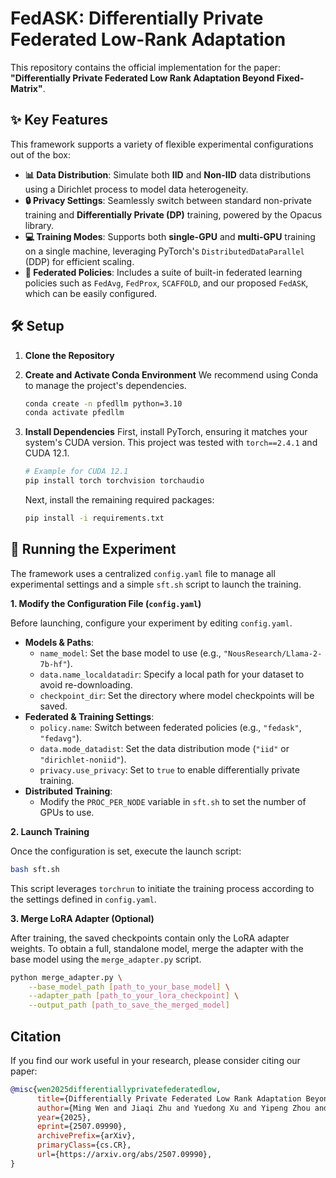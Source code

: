 
# FedASK: Differentially Private Federated Low-Rank Adaptation
This repository contains the official implementation for the paper: **"Differentially Private Federated Low Rank Adaptation Beyond Fixed-Matrix"**.

## ✨ Key Features

This framework supports a variety of flexible experimental configurations out of the box:

* **📊 Data Distribution**: Simulate both **IID** and **Non-IID** data distributions using a Dirichlet process to model data heterogeneity.
* **🔒 Privacy Settings**: Seamlessly switch between standard non-private training and **Differentially Private (DP)** training, powered by the Opacus library.
* **💻 Training Modes**: Supports both **single-GPU** and **multi-GPU** training on a single machine, leveraging PyTorch's `DistributedDataParallel` (DDP) for efficient scaling.
* **🧭 Federated Policies**: Includes a suite of built-in federated learning policies such as `FedAvg`, `FedProx`, `SCAFFOLD`, and our proposed `FedASK`, which can be easily configured.

## 🛠️ Setup

1.  **Clone the Repository**

2.  **Create and Activate Conda Environment**
    We recommend using Conda to manage the project's dependencies.
    ```bash
    conda create -n pfedllm python=3.10
    conda activate pfedllm
    ```

3.  **Install Dependencies**
    First, install PyTorch, ensuring it matches your system's CUDA version. This project was tested with `torch==2.4.1` and CUDA 12.1.
    ```bash
    # Example for CUDA 12.1
    pip install torch torchvision torchaudio
    ```
    Next, install the remaining required packages:
    ```bash
    pip install -i requirements.txt
    ```

## 🚀 Running the Experiment

The framework uses a centralized `config.yaml` file to manage all experimental settings and a simple `sft.sh` script to launch the training.

**1. Modify the Configuration File (`config.yaml`)**

Before launching, configure your experiment by editing `config.yaml`.

* **Models & Paths**:
    * `name_model`: Set the base model to use (e.g., `"NousResearch/Llama-2-7b-hf"`).
    * `data.name_localdatadir`: Specify a local path for your dataset to avoid re-downloading.
    * `checkpoint_dir`: Set the directory where model checkpoints will be saved.
* **Federated & Training Settings**:
    * `policy.name`: Switch between federated policies (e.g., `"fedask"`, `"fedavg"`).
    * `data.mode_datadist`: Set the data distribution mode (`"iid"` or `"dirichlet-noniid"`).
    * `privacy.use_privacy`: Set to `true` to enable differentially private training.
* **Distributed Training**:
    * Modify the `PROC_PER_NODE` variable in `sft.sh` to set the number of GPUs to use.

**2. Launch Training**

Once the configuration is set, execute the launch script:
```bash
bash sft.sh
````

This script leverages `torchrun` to initiate the training process according to the settings defined in `config.yaml`.

**3. Merge LoRA Adapter (Optional)**

After training, the saved checkpoints contain only the LoRA adapter weights. To obtain a full, standalone model, merge the adapter with the base model using the `merge_adapter.py` script.

```bash
python merge_adapter.py \
    --base_model_path [path_to_your_base_model] \
    --adapter_path [path_to_your_lora_checkpoint] \
    --output_path [path_to_save_the_merged_model]
```

## Citation

If you find our work useful in your research, please consider citing our paper:

```bibtex
@misc{wen2025differentiallyprivatefederatedlow,
      title={Differentially Private Federated Low Rank Adaptation Beyond Fixed-Matrix}, 
      author={Ming Wen and Jiaqi Zhu and Yuedong Xu and Yipeng Zhou and Dingding Han},
      year={2025},
      eprint={2507.09990},
      archivePrefix={arXiv},
      primaryClass={cs.CR},
      url={https://arxiv.org/abs/2507.09990}, 
}
``` 
